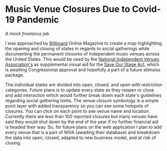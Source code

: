 # Music Venue Closures Due to Covid-19 Pandemic

*A mock freelance job*

I was approached by [Billboard](https://www.billboard.com/articles/business/touring/9451748/venues-closing-coronavirus-america-list/) Online Magazine to create a map highlighting the opening and closing of states in regards to social gatherings while documenting the permanent closures of independent music venues across the United States.  This would be used by the [National Independent Venues Association's](https://www.nivassoc.org/) as supplemental visual aid for the [Save Our Stage Act](https://static1.squarespace.com/static/5e91157c96fe495a4baf48f2/t/5f247dd0f1862620332f0ae5/1596227025091/For+Introduction_Save+Our+Stages+Act.pdf), which is awaiting Congressional approval and hopefully a part of a future stimulus package.

The individual states are divided into open, closed, and open with restriction categories.  Future plans is to update every state as they reopen or close and add interaction which would further break down each state's guidelines regarding social gathering limits.  The venue closure symbology is a simple point layer with added transparency so you can see some hotspots of closures.  You can click on each point to see venue name and location.  Currently there are less than 100 reported closures but many venues have said they would shut down by the end of the year if no further financial aid is headed their way.  So, for future plans on the web application I plan to add every venue that is a part of NIVA (awaiting their database) and breakdown the data into open, closed, adapted to new business model, and at risk of closing.
